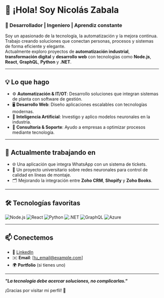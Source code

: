 # 👋 ¡Hola! Soy Nicolás Zabala

### 🚀 Desarrollador | Ingeniero | Aprendiz constante

Soy un apasionado de la tecnología, la automatización y la mejora continua. Trabajo creando soluciones que conectan personas, procesos y sistemas de forma eficiente y elegante.  
Actualmente exploro proyectos de **automatización industrial**, **transformación digital** y **desarrollo web** con tecnologías como **Node.js**, **React**, **GraphQL**, **Python** y **.NET**.

---

## 💡 Lo que hago

- ⚙️ **Automatización & IT/OT**: Desarrollo soluciones que integran sistemas de planta con software de gestión.
- 🖥️ **Desarrollo Web**: Diseño aplicaciones escalables con tecnologías modernas.
- 🧠 **Inteligencia Artificial**: Investigo y aplico modelos neuronales en la industria.
- 🤝 **Consultoría & Soporte**: Ayudo a empresas a optimizar procesos mediante tecnología.

---

## 📌 Actualmente trabajando en

- 🌐 Una aplicación que integra WhatsApp con un sistema de tickets.
- 🤖 Un proyecto universitario sobre redes neuronales para control de calidad en líneas de montaje.
- 🗂️ Mejorando la integración entre **Zoho CRM**, **Shopify** y **Zoho Books**.

---

## 🛠️ Tecnologías favoritas

![Node.js](https://img.shields.io/badge/Node.js-339933?style=flat&logo=node.js&logoColor=white)
![React](https://img.shields.io/badge/React-20232A?style=flat&logo=react&logoColor=61DAFB)
![Python](https://img.shields.io/badge/Python-3776AB?style=flat&logo=python&logoColor=white)
![.NET](https://img.shields.io/badge/.NET-512BD4?style=flat&logo=.net&logoColor=white)
![GraphQL](https://img.shields.io/badge/GraphQL-E10098?style=flat&logo=graphql&logoColor=white)
![Azure](https://img.shields.io/badge/Azure-0078D4?style=flat&logo=microsoft-azure&logoColor=white)

---

## 📫 Conectemos

- 💼 [LinkedIn](https://www.linkedin.com/in/nicolaszabala)
- ✉️ **Email**: [tu_email@example.com]
- 🌍 **Portfolio** (si tienes uno)

---

**_"La tecnología debe acercar soluciones, no complicarlas."_**

¡Gracias por visitar mi perfil! 🚀
